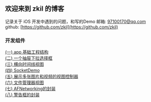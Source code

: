 ## 欢迎来到 zkil 的博客

记录关于 iOS 开发中遇到的问题，和写的Demo
邮箱: 97100170@qq.com  
github: [https://github.com/zkil](https://github.com/zkil)

### 开发组件

[(一) app 基础工程结构](https://github.com/zkil/ZKKit)  
[(二) 一个抽屉下拉选择框](https://github.com/zkil/ZKComboBox)  
[(三) 横向时间线视图](https://github.com/zkil/ZKTimeLineView)  
[(四) SocketDemo](https://github.com/zkil/SocketDemo)  
[(五) 展示多张图片和视频的视图控制器](https://github.com/zkil/ZKPictureSlideController)  
[(六) 文件管理器视图](https://github.com/zkil/ZKFileViewController)  
[(七) AFNetworking的封装](https://github.com/zkil/ZKNetWorkTool)  
[(八) 警告框的封装](https://github.com/zkil/ZKAlertTool)